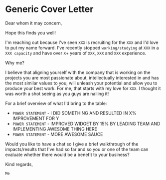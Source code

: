 # Generic Cover Letter

Dear whom it may concern,

Hope this finds you well!

I'm reaching out because I've seen `XXX` is recruiting for the `XXX` and I'd love to put my name forward. I've recently stopped `working/studying` at `XXX` in a `XXX capacity` and have over `X`+ years of `XXX`, `XXX` and `XXX` experience.

Why me?

I believe that aligning yourself with the company that is working on the projects you are most passionate about, intellectually interested in and has the most similar values to you, will unleash your potential and allow you to produce your best work. For me, that starts with my love for `XXX`. I thought it was worth a shot seeing as you guys are nailing it!

For a brief overview of what I'd bring to the table:

- `POWER STATEMENT` - I DID SOMETHING AND RESULTED IN X% IMPROVEMENT FOR Y
- `POWER STATEMENT` - IMPROVED WIDGET BY 15% BY LEADING TEAM AND IMPLEMENTING AWESOME THING HERE
- `POWER STATEMENT` - MORE AWESOME SAUCE

Would you like to have a chat so I give a brief walkthrough of the impacts/results that I've had so far and so you or one of the team can evaluate whether there would be a benefit to your business?

Kind regards,

`Me`
